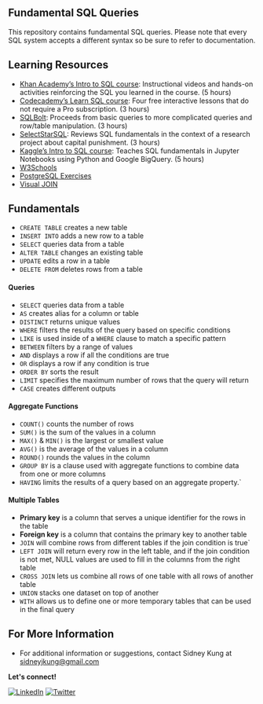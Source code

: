 ## Fundamental SQL Queries

This repository contains fundamental SQL queries. Please note that every SQL system accepts a different syntax so be sure to refer to documentation.

## Learning Resources
- [Khan Academy’s Intro to SQL course](https://www.khanacademy.org/computing/computer-programming/sql): Instructional videos and hands-on activities reinforcing the SQL you learned in the course. (5 hours)
- [Codecademy’s Learn SQL course](https://www.codecademy.com/learn/learn-sql): Four free interactive lessons that do not require a Pro subscription. (3 hours)
- [SQLBolt](https://sqlbolt.com/): Proceeds from basic queries to more complicated queries and row/table manipulation. (3 hours)
- [SelectStarSQL](https://selectstarsql.com/): Reviews SQL fundamentals in the context of a research project about capital punishment. (3 hours)
- [Kaggle’s Intro to SQL course](https://www.kaggle.com/learn/intro-to-sql): Teaches SQL fundamentals in Jupyter Notebooks using Python and Google BigQuery. (5 hours)
- [W3Schools](https://www.w3schools.com/sql/default.asp)
- [PostgreSQL Exercises](https://pgexercises.com/)
- [Visual JOIN](https://joins.spathon.com/)

## Fundamentals
- `CREATE TABLE` creates a new table
- `INSERT INTO` adds a new row to a table
- `SELECT` queries data from a table
- `ALTER TABLE` changes an existing table
- `UPDATE` edits a row in a table
- `DELETE FROM` deletes rows from a table

#### Queries
- `SELECT` queries data from a table
- `AS` creates alias for a column or table
- `DISTINCT` returns unique values
- `WHERE` filters the results of the query based on specific conditions
- `LIKE` is used inside of a `WHERE` clause to match a specific pattern
- `BETWEEN` filters by a range of values
- `AND` displays a row if all the conditions are true
- `OR` displays a row if any condition is true
- `ORDER BY` sorts the result
- `LIMIT` specifies the maximum number of rows that the query will return
- `CASE` creates different outputs

#### Aggregate Functions
- `COUNT()` counts the number of rows
- `SUM()` is the sum of the values in a column
- `MAX()` & `MIN()` is the largest or smallest value
- `AVG()` is the average of the values in a column
- `ROUND()` rounds the values in the column
- `GROUP BY` is a clause used with aggregate functions to combine data from one or more columns
- `HAVING` limits the results of a query based on an aggregate property.`

#### Multiple Tables
- **Primary key** is a column that serves a unique identifier for the rows in the table
- **Foreign key** is a column that contains the primary key to another table
- `JOIN` will combine rows from different tables if the join condition is true`
- `LEFT JOIN` will return every row in the left table, and if the join condition is not met, NULL values are used to fill in the columns from the right table
- `CROSS JOIN` lets us combine all rows of one table with all rows of another table
- `UNION` stacks one dataset on top of another
- `WITH` allows us to define one or more temporary tables that can be used in the final query

## For More Information

- For additional information or suggestions, contact Sidney Kung at [sidneyjkung@gmail.com](mailto:sidneyjkung@gmail.com)

**Let's connect!**

<a href="https://www.linkedin.com/in/sidneykung/" target="_blank"><img alt="LinkedIn" src="https://img.shields.io/badge/linkedin-%230077B5.svg?&style=for-the-badge&logo=linkedin&logoColor=white" /></a> <a href="https://twitter.com/sidney_k98" target="_blank"><img alt="Twitter" src="https://img.shields.io/badge/twitter-%231DA1F2.svg?&style=for-the-badge&logo=twitter&logoColor=white" /></a>
